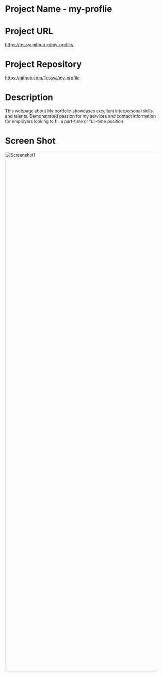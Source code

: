 # Project Name - my-proflie

# Project URL
https://tessyj.github.io/my-profile/

# Project Repository
https://github.com/TessyJ/my-profile

# Description 
 This webpage about My portfolio showcases excellent interpersonal skills and talents. Demonstrated passion for my services and contact information for employers looking to fill a part-time or full-time position.

# Screen Shot
<img width="1709" alt="Screenshot1" src="https://user-images.githubusercontent.com/123785283/220225739-abedabc0-13c3-462b-85f1-73e1d4855926.png">
